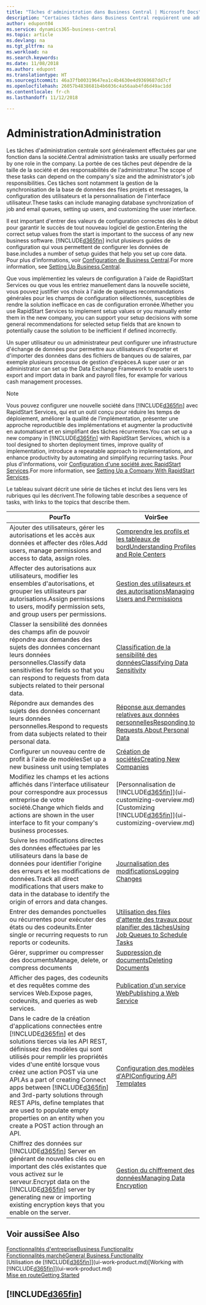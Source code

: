 ```yaml
---
title: "Tâches d'administration dans Business Central | Microsoft Docs"
description: "Certaines tâches dans Business Central requièrent une administration centrale et une configuration. Découvrez quelles sont ces tâches et ce que vous devez faire."
author: edupont04
ms.service: dynamics365-business-central
ms.topic: article
ms.devlang: na
ms.tgt_pltfrm: na
ms.workload: na
ms.search.keywords: 
ms.date: 11/08/2018
ms.author: edupont
ms.translationtype: HT
ms.sourcegitcommit: 46a37fb00319647ea1c4b4630e4d9369687dd7cf
ms.openlocfilehash: 26057b4838681b4b6036c4a56aab4fd6d49ac1dd
ms.contentlocale: fr-ch
ms.lasthandoff: 11/12/2018

---
```

# <a name="administration"></a><span data-ttu-id="a350f-104">Administration</span><span class="sxs-lookup"><span data-stu-id="a350f-104">Administration</span></span>
<span data-ttu-id="a350f-105">Les tâches d'administration centrale sont généralement effectuées par une fonction dans la société.</span><span class="sxs-lookup"><span data-stu-id="a350f-105">Central administration tasks are usually performed by one role in the company.</span></span> <span data-ttu-id="a350f-106">La portée de ces tâches peut dépendre de la taille de la société et des responsabilités de l'administrateur.</span><span class="sxs-lookup"><span data-stu-id="a350f-106">The scope of these tasks can depend on the company's size and the administrator's job responsibilities.</span></span> <span data-ttu-id="a350f-107">Ces tâches sont notamment la gestion de la synchronisation de la base de données des files projets et messages, la configuration des utilisateurs et la personnalisation de l'interface utilisateur.</span><span class="sxs-lookup"><span data-stu-id="a350f-107">These tasks can include managing database synchronization of job and email queues, setting up users, and customizing the user interface.</span></span>  

<span data-ttu-id="a350f-108">Il est important d'entrer des valeurs de configuration correctes dès le début pour garantir le succès de tout nouveau logiciel de gestion.</span><span class="sxs-lookup"><span data-stu-id="a350f-108">Entering the correct setup values from the start is important to the success of any new business software.</span></span> [!INCLUDE[d365fin](includes/d365fin_md.md)] <span data-ttu-id="a350f-109">inclut plusieurs guides de configuration qui vous permettent de configurer les données de base.</span><span class="sxs-lookup"><span data-stu-id="a350f-109">includes a number of setup guides that help you set up core data.</span></span> <span data-ttu-id="a350f-110">Pour plus d'informations, voir [Configuration de Business Central](setup.md).</span><span class="sxs-lookup"><span data-stu-id="a350f-110">For more information, see [Setting Up Business Central](setup.md).</span></span>

<span data-ttu-id="a350f-111">Que vous implémentiez les valeurs de configuration à l'aide de RapidStart Services ou que vous les entriez manuellement dans la nouvelle société, vous pouvez justifier vos choix à l'aide de quelques recommandations générales pour les champs de configuration sélectionnés, susceptibles de rendre la solution inefficace en cas de configuration erronée.</span><span class="sxs-lookup"><span data-stu-id="a350f-111">Whether you use RapidStart Services to implement setup values or you manually enter them in the new company, you can support your setup decisions with some general recommendations for selected setup fields that are known to potentially cause the solution to be inefficient if defined incorrectly.</span></span>  

<span data-ttu-id="a350f-112">Un super utilisateur ou un administrateur peut configurer une infrastructure d'échange de données pour permettre aux utilisateurs d'exporter et d'importer des données dans des fichiers de banques ou de salaires, par exemple plusieurs processus de gestion d'espèces.</span><span class="sxs-lookup"><span data-stu-id="a350f-112">A super user or an administrator can set up the Data Exchange Framework to enable users to export and import data in bank and payroll files, for example for various cash management processes.</span></span>

> [!NOTE]
> <span data-ttu-id="a350f-113">Vous pouvez configurer une nouvelle société dans [!INCLUDE[d365fin](includes/d365fin_md.md)] avec RapidStart Services, qui est un outil conçu pour réduire les temps de déploiement, améliorer la qualité de l’implémentation, présenter une approche reproductible des implémentations et augmenter la productivité en automatisant et en simplifiant des tâches récurrentes.</span><span class="sxs-lookup"><span data-stu-id="a350f-113">You can set up a new company in [!INCLUDE[d365fin](includes/d365fin_md.md)] with RapidStart Services, which is a tool designed to shorten deployment times, improve quality of implementation, introduce a repeatable approach to implementations, and enhance productivity by automating and simplifying recurring tasks.</span></span> <span data-ttu-id="a350f-114">Pour plus d'informations, voir [Configuration d'une société avec RapidStart Services](admin-set-up-a-company-with-rapidstart.md).</span><span class="sxs-lookup"><span data-stu-id="a350f-114">For more information, see [Setting Up a Company With RapidStart Services](admin-set-up-a-company-with-rapidstart.md).</span></span>

<span data-ttu-id="a350f-115">Le tableau suivant décrit une série de tâches et inclut des liens vers les rubriques qui les décrivent.</span><span class="sxs-lookup"><span data-stu-id="a350f-115">The following table describes a sequence of tasks, with links to the topics that describe them.</span></span>   

|<span data-ttu-id="a350f-116">**Pour**</span><span class="sxs-lookup"><span data-stu-id="a350f-116">**To**</span></span>|<span data-ttu-id="a350f-117">**Voir**</span><span class="sxs-lookup"><span data-stu-id="a350f-117">**See**</span></span>|  
|------------|-------------|  
|<span data-ttu-id="a350f-118">Ajouter des utilisateurs, gérer les autorisations et les accès aux données et affecter des rôles.</span><span class="sxs-lookup"><span data-stu-id="a350f-118">Add users, manage permissions and access to data, assign roles.</span></span>|[<span data-ttu-id="a350f-119">Comprendre les profils et les tableaux de bord</span><span class="sxs-lookup"><span data-stu-id="a350f-119">Understanding Profiles and Role Centers</span></span>](admin-users-profiles-roles.md)|  
|<span data-ttu-id="a350f-120">Affecter des autorisations aux utilisateurs, modifier les ensembles d'autorisations, et grouper les utilisateurs par autorisations.</span><span class="sxs-lookup"><span data-stu-id="a350f-120">Assign permissions to users, modify permission sets, and group users per permissions.</span></span>|[<span data-ttu-id="a350f-121">Gestion des utilisateurs et des autorisations</span><span class="sxs-lookup"><span data-stu-id="a350f-121">Managing Users and Permissions</span></span>](ui-how-users-permissions.md)|
|<span data-ttu-id="a350f-122">Classer la sensibilité des données des champs afin de pouvoir répondre aux demandes des sujets des données concernant leurs données personnelles.</span><span class="sxs-lookup"><span data-stu-id="a350f-122">Classify data sensitivities for fields so that you can respond to requests from data subjects related to their personal data.</span></span>|[<span data-ttu-id="a350f-123">Classification de la sensibilité des données</span><span class="sxs-lookup"><span data-stu-id="a350f-123">Classifying Data Sensitivity</span></span>](admin-classifying-data-sensitivity.md)|
|<span data-ttu-id="a350f-124">Répondre aux demandes des sujets des données concernant leurs données personnelles.</span><span class="sxs-lookup"><span data-stu-id="a350f-124">Respond to requests from data subjects related to their personal data.</span></span>|[<span data-ttu-id="a350f-125">Réponse aux demandes relatives aux données personnelles</span><span class="sxs-lookup"><span data-stu-id="a350f-125">Responding to Requests About Personal Data</span></span>](admin-responding-to-requests-about-personal-data.md)|
|<span data-ttu-id="a350f-126">Configurer un nouveau centre de profit à l'aide de modèles</span><span class="sxs-lookup"><span data-stu-id="a350f-126">Set up a new business unit using templates</span></span>|[<span data-ttu-id="a350f-127">Création de sociétés</span><span class="sxs-lookup"><span data-stu-id="a350f-127">Creating New Companies</span></span>](about-new-company.md)|
|<span data-ttu-id="a350f-128">Modifiez les champs et les actions affichés dans l'interface utilisateur pour correspondre aux processus entreprise de votre société.</span><span class="sxs-lookup"><span data-stu-id="a350f-128">Change which fields and actions are shown in the user interface to fit your company's business processes.</span></span> |<span data-ttu-id="a350f-129">[Personnalisation de [!INCLUDE[d365fin](includes/d365fin_md.md)]](ui-customizing-overview.md)</span><span class="sxs-lookup"><span data-stu-id="a350f-129">[Customizing [!INCLUDE[d365fin](includes/d365fin_md.md)]](ui-customizing-overview.md)</span></span> |
|<span data-ttu-id="a350f-130">Suivre les modifications directes des données effectuées par les utilisateurs dans la base de données pour identifier l'origine des erreurs et les modifications de données.</span><span class="sxs-lookup"><span data-stu-id="a350f-130">Track all direct modifications that users make to data in the database to identify the origin of errors and data changes.</span></span>|[<span data-ttu-id="a350f-131">Journalisation des modifications</span><span class="sxs-lookup"><span data-stu-id="a350f-131">Logging Changes</span></span>](across-log-changes.md)|  
|<span data-ttu-id="a350f-132">Entrer des demandes ponctuelles ou récurrentes pour exécuter des états ou des codeunits.</span><span class="sxs-lookup"><span data-stu-id="a350f-132">Enter single or recurring requests to run reports or codeunits.</span></span>|[<span data-ttu-id="a350f-133">Utilisation des files d'attente des travaux pour planifier des tâches</span><span class="sxs-lookup"><span data-stu-id="a350f-133">Using Job Queues to Schedule Tasks</span></span>](admin-job-queues-schedule-tasks.md)|  
|<span data-ttu-id="a350f-134">Gérer, supprimer ou compresser des documents</span><span class="sxs-lookup"><span data-stu-id="a350f-134">Manage, delete, or compress documents</span></span>|[<span data-ttu-id="a350f-135">Suppression de documents</span><span class="sxs-lookup"><span data-stu-id="a350f-135">Deleting Documents</span></span>](admin-manage-documents.md)|  
|<span data-ttu-id="a350f-136">Afficher des pages, des codeunits et des requêtes comme des services Web.</span><span class="sxs-lookup"><span data-stu-id="a350f-136">Expose pages, codeunits, and queries as web services.</span></span>|[<span data-ttu-id="a350f-137">Publication d'un service Web</span><span class="sxs-lookup"><span data-stu-id="a350f-137">Publishing a Web Service</span></span>](across-how-publish-web-service.md)|
|<span data-ttu-id="a350f-138">Dans le cadre de la création d'applications connectées entre [!INCLUDE[d365fin](includes/d365fin_md.md)] et des solutions tierces via les API REST, définissez des modèles qui sont utilisés pour remplir les propriétés vides d'une entité lorsque vous créez une action POST via une API.</span><span class="sxs-lookup"><span data-stu-id="a350f-138">As a part of creating Connect apps between [!INCLUDE[d365fin](includes/d365fin_md.md)] and 3rd-party solutions through REST APIs, define templates that are used to populate empty properties on an entity when you create a POST action through an API.</span></span>|[<span data-ttu-id="a350f-139">Configuration des modèles d'API</span><span class="sxs-lookup"><span data-stu-id="a350f-139">Configuring API Templates</span></span>](admin-configuring-api-template.md)|
|<span data-ttu-id="a350f-140">Chiffrez des données sur [!INCLUDE[d365fin](includes/d365fin_md.md)] Server en générant de nouvelles clés ou en important des clés existantes que vous activez sur le serveur.</span><span class="sxs-lookup"><span data-stu-id="a350f-140">Encrypt data on the [!INCLUDE[d365fin](includes/d365fin_md.md)] server by generating new or importing existing encryption keys that you enable on the server.</span></span>|[<span data-ttu-id="a350f-141">Gestion du chiffrement des données</span><span class="sxs-lookup"><span data-stu-id="a350f-141">Managing Data Encryption</span></span>](admin-manage-data-encryption.md)|

## <a name="see-also"></a><span data-ttu-id="a350f-142">Voir aussi</span><span class="sxs-lookup"><span data-stu-id="a350f-142">See Also</span></span>
[<span data-ttu-id="a350f-143">Fonctionnalités d'entreprise</span><span class="sxs-lookup"><span data-stu-id="a350f-143">Business Functionality</span></span>](across-business-functionality.md)  
[<span data-ttu-id="a350f-144">Fonctionnalités marché</span><span class="sxs-lookup"><span data-stu-id="a350f-144">General Business Functionality</span></span>](ui-across-business-areas.md)  
<span data-ttu-id="a350f-145">[Utilisation de [!INCLUDE[d365fin](includes/d365fin_md.md)]](ui-work-product.md)</span><span class="sxs-lookup"><span data-stu-id="a350f-145">[Working with [!INCLUDE[d365fin](includes/d365fin_md.md)]](ui-work-product.md)</span></span>  
[<span data-ttu-id="a350f-146">Mise en route</span><span class="sxs-lookup"><span data-stu-id="a350f-146">Getting Started</span></span>](product-get-started.md)    

## [!INCLUDE[d365fin](includes/free_trial_md.md)]  

